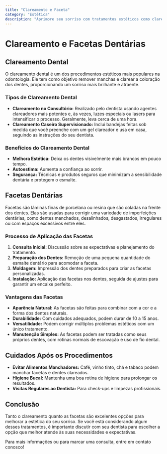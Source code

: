 ```yaml
---
title: "Clareamento e Faceta"
category: "Estética"
description: "Aprimore seu sorriso com tratamentos estéticos como clareamento dental e facetas, que oferecem soluções personalizadas para um sorriso mais brilhante e alinhado."
---
```

# Clareamento e Facetas Dentárias

## Clareamento Dental

O clareamento dental é um dos procedimentos estéticos mais populares na odontologia. Ele tem como objetivo remover manchas e clarear a coloração dos dentes, proporcionando um sorriso mais brilhante e atraente.

### Tipos de Clareamento Dental

- **Clareamento no Consultório:** Realizado pelo dentista usando agentes clareadores mais potentes e, às vezes, luzes especiais ou lasers para intensificar o processo. Geralmente, leva cerca de uma hora.
- **Clareamento Caseiro Supervisionado:** Inclui bandejas feitas sob medida que você preenche com um gel clareador e usa em casa, seguindo as instruções do seu dentista.

### Benefícios do Clareamento Dental

- **Melhora Estética:** Deixa os dentes visivelmente mais brancos em pouco tempo.
- **Autoestima:** Aumenta a confiança ao sorrir.
- **Segurança:** Técnicas e produtos seguros que minimizam a sensibilidade dentária e protegem o esmalte.

## Facetas Dentárias

Facetas são lâminas finas de porcelana ou resina que são coladas na frente dos dentes. Elas são usadas para corrigir uma variedade de imperfeições dentárias, como dentes manchados, desalinhados, desgastados, irregulares ou com espaços excessivos entre eles.

### Processo de Aplicação das Facetas

1. **Consulta Inicial:** Discussão sobre as expectativas e planejamento do tratamento.
2. **Preparação dos Dentes:** Remoção de uma pequena quantidade do esmalte dentário para acomodar a faceta.
3. **Moldagem:** Impressão dos dentes preparados para criar as facetas personalizadas.
4. **Instalação:** Aplicação das facetas nos dentes, seguida de ajustes para garantir um encaixe perfeito.

### Vantagens das Facetas

- **Aparência Natural:** As facetas são feitas para combinar com a cor e a forma dos dentes naturais.
- **Durabilidade:** Com cuidados adequados, podem durar de 10 a 15 anos.
- **Versatilidade:** Podem corrigir múltiplos problemas estéticos com um único tratamento.
- **Manutenção Simples:** As facetas podem ser tratadas como seus próprios dentes, com rotinas normais de escovação e uso de fio dental.

## Cuidados Após os Procedimentos

- **Evitar Alimentos Manchadores:** Café, vinho tinto, chá e tabaco podem manchar facetas e dentes clareados.
- **Higiene Bucal:** Mantenha uma boa rotina de higiene para prolongar os resultados.
- **Visitas Regulares ao Dentista:** Para check-ups e limpezas profissionais.

## Conclusão

Tanto o clareamento quanto as facetas são excelentes opções para melhorar a estética do seu sorriso. Se você está considerando algum desses tratamentos, é importante discutir com seu dentista para escolher a opção que melhor atende às suas necessidades e expectativas.

Para mais informações ou para marcar uma consulta, entre em contato conosco!
